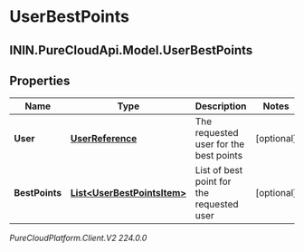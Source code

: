 # UserBestPoints

## ININ.PureCloudApi.Model.UserBestPoints

## Properties

|Name | Type | Description | Notes|
|------------ | ------------- | ------------- | -------------|
| **User** | [**UserReference**](UserReference) | The requested user for the best points | [optional] |
| **BestPoints** | [**List&lt;UserBestPointsItem&gt;**](UserBestPointsItem) | List of best point for the requested user | [optional] |



_PureCloudPlatform.Client.V2 224.0.0_

